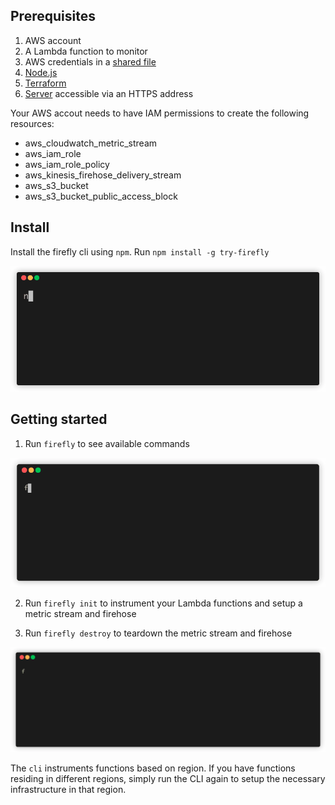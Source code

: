 ## Prerequisites

1. AWS account
2. A Lambda function to monitor
3. AWS credentials in a [shared file](https://docs.aws.amazon.com/sdk-for-javascript/v2/developer-guide/loading-node-credentials-shared.html)
4. [Node.js](https://nodejs.org/en/download/)
5. [Terraform](https://developer.hashicorp.com/terraform/tutorials/aws-get-started/install-cli)
6. [Server](https://github.com/try-firefly/firefly-pipeline) accessible via an HTTPS address

Your AWS accout needs to have IAM permissions to create the following resources:

* aws_cloudwatch_metric_stream
* aws_iam_role
* aws_iam_role_policy
* aws_kinesis_firehose_delivery_stream
* aws_s3_bucket
* aws_s3_bucket_public_access_block

## Install

Install the firefly cli using `npm`. Run `npm install -g try-firefly`

<p align="center"><img src="docs/assets/install.gif"></p>

## Getting started

1. Run `firefly` to see available commands

<p align="center"><img src="docs/assets/usage.gif"></p>

2. Run `firefly init` to instrument your Lambda functions and setup a metric stream and firehose

3. Run `firefly destroy` to teardown the metric stream and firehose

<p align="center"><img src="docs/assets/destroy.gif"></p>

The `cli` instruments functions based on region. If you have functions residing in different regions, simply run the CLI again to setup the necessary infrastructure in that region.
